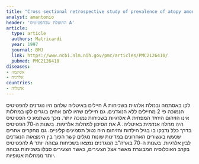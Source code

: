 ```yaml
---
title: "Cross sectional retrospective study of prevalence of atopy among Italian military students with antibodies against hepatitis A virus"
analyst: amantonio
header: 'התועלת שבהפטיטיס A'
article:
  type: article
  authors: Matricardi
  year: 1997
  journal: BMJ
  link: https://www.ncbi.nlm.nih.gov/pmc/articles/PMC2126410/
  pubmed: PMC2126410
diseases:
- אסתמה
- אלרגיה
countries:
- איטליה
---
```


חיילים באיטליה שלהם היו נוגדנים להפטיטיס A לקו באסתמה ובנזלת אלרגית בשכיחות הנמוכה פי 2 מחיילים ללא הנוגדנים.
גם חיילים שהיו להם אחים בוגרים לקו במחלות אלרגיות בשכיחות נמוכה יותר. מכך משתמע כי הפטיטיס A אינו הזיהום היחיד המפחית את הסיכון למחלות אלרגיות.
בשנות ה-70 הפטיטיס A היה מחלה אנדמית באיטליה. בדרך כלל נדבקו בו בגיל הילדות והזיהום היה נטול תסמינים קליניים.
גם מחקרים אחרים שנעשו בעשורים האחרונים במדינות שונות מגלים קשר הפוך בין הימצאות הנוגדנים להפטיטיס A לבין אלרגיות. בשנות ה-70 בארה"ב הנוגדנים נמצאו בשכיחות גבוהה יותר בקרב האוכלוסיה המבוגרת מאשר אצל הצעירים, כאשר הצעירים סבלו בשכיחות גבוהה יותר ממחלות אטופיות.
